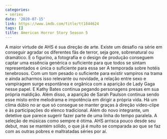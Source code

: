```yaml
---
categories:
- series
date: '2020-07-15'
link: https://www.imdb.com/title/tt1844624
tags: []
title: American Horror Story Season 5
---
```


A maior virtude de AHS é sua direção de arte. Existe um desafio na série em conseguir agradar os diferentes fãs de terror, seja gore, sobrenatural ou dramático. E o figurino, a fotografia e o design de produção conseguem captar uma essência genérica o suficiente para que todos se sintam representados e única o suficiente para essa ser A temporada sobre hotéis tenebrosos. Com um tom pesado o suficiente para existir vampiros na trama e ainda acharmos isso relevante ou novidade, a relação entre sexo e vampiragem surge espontânea e orgânica com a aparição de Lady Gaga nesse papel. E Kathy Bates continua pegando personagens presas em sua própria maldição. Além disso, a aparição de Sarah Paulson continua sendo esse misto entre melodrama e impotência em dirigir a própria vida. Há um clima dúbio no ar que só consegue se manter graças à direção video-clipe e às participações do elenco tradicional. Além do novo integrante, um detetive que parece sugerir fazer parte de uma linha do tempo paralela. A seleção de músicas como sempre é ótima. AHS arrisca pouco desde seu debut, mas se mantém sólido, o que já é muito se comparada ao que se faz com as outras pobres e maltratadas séries por aí.